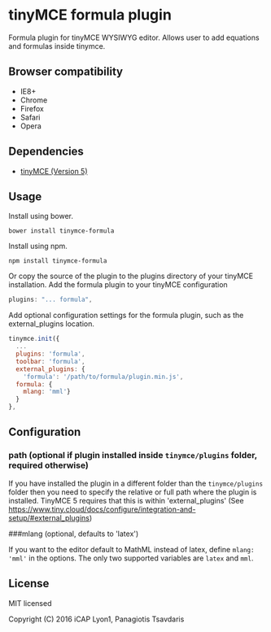 # tinyMCE formula plugin

Formula plugin for tinyMCE WYSIWYG editor. Allows user to add equations and formulas inside tinymce.

## Browser compatibility

* IE8+
* Chrome
* Firefox
* Safari
* Opera

## Dependencies

* [tinyMCE (Version 5)](http://www.tinymce.com/)

## Usage

Install using bower.

```
bower install tinymce-formula
```

Install using npm.

```
npm install tinymce-formula
```

Or copy the source of the plugin to the plugins directory of your tinyMCE installation.
Add the formula plugin to your tinyMCE configuration

```javascript
plugins: "... formula",
```

Add optional configuration settings for the formula plugin, such as the external_plugins location.

```javascript
tinymce.init({
  ...
  plugins: 'formula',
  toolbar: 'formula',
  external_plugins: {
    'formula': '/path/to/formula/plugin.min.js',
  formula: {
    mlang: 'mml'}
  }  
},
```

## Configuration

### path (optional if plugin installed inside `tinymce/plugins` folder, required otherwise)

If you have installed the plugin in a different folder than the ```tinymce/plugins``` folder then you need to specify 
the relative or full path where the plugin is installed. TinyMCE 5 requires that this is within 'external_plugins' (See https://www.tiny.cloud/docs/configure/integration-and-setup/#external_plugins)

###mlang (optional, defaults to 'latex')

If you want to the editor default to MathML instead of latex, define ```mlang: 'mml'``` in the options. The only two supported variables are ```latex``` and ```mml```.

## License

MIT licensed

Copyright (C) 2016 iCAP Lyon1, Panagiotis Tsavdaris
